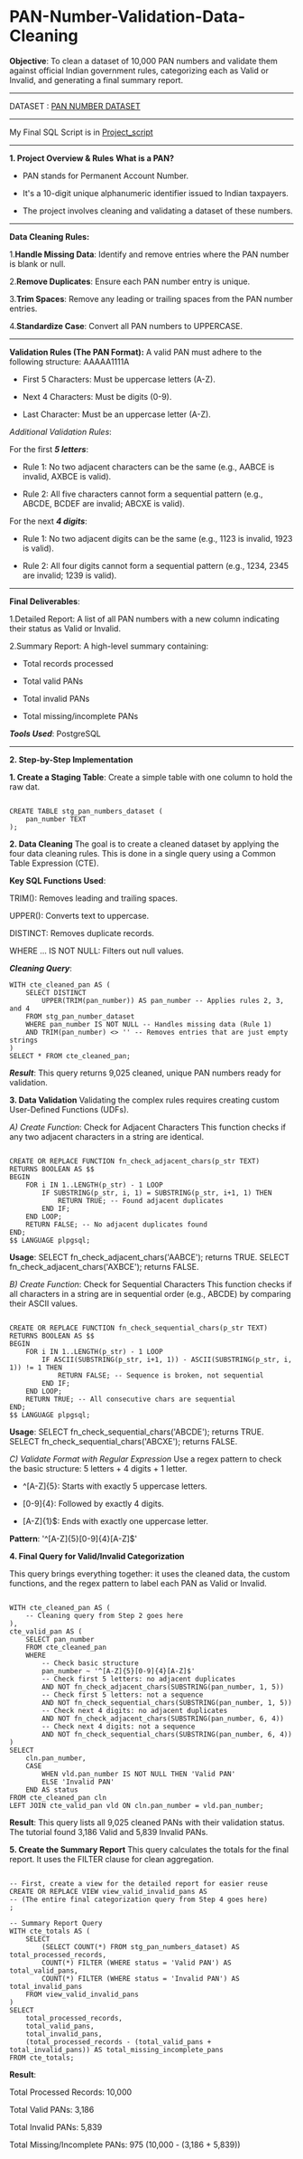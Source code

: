 # PAN-Number-Validation-Data-Cleaning

**Objective**: To clean a dataset of 10,000 PAN numbers and validate them against official Indian government rules, categorizing each as Valid or Invalid, and generating a final summary report.

---

DATASET : [PAN NUMBER DATASET](project_script.sql)

---

My Final SQL Script is in [Project_script](project_script.sql)

---

**1. Project Overview & Rules**
**What is a PAN?**

- PAN stands for Permanent Account Number.

- It's a 10-digit unique alphanumeric identifier issued to Indian taxpayers.

- The project involves cleaning and validating a dataset of these numbers.

---

**Data Cleaning Rules:**

1.**Handle Missing Data**: Identify and remove entries where the PAN number is blank or null.

2.**Remove Duplicates**: Ensure each PAN number entry is unique.

3.**Trim Spaces**: Remove any leading or trailing spaces from the PAN number entries.

4.**Standardize Case**: Convert all PAN numbers to UPPERCASE.

---

**Validation Rules (The PAN Format):**
A valid PAN must adhere to the following structure: AAAAA1111A

- First 5 Characters: Must be uppercase letters (A-Z).

- Next 4 Characters: Must be digits (0-9).

- Last Character: Must be an uppercase letter (A-Z).

*Additional Validation Rules*:

For the first ***5 letters***:

- Rule 1: No two adjacent characters can be the same (e.g., AABCE is invalid, AXBCE is valid).

- Rule 2: All five characters cannot form a sequential pattern (e.g., ABCDE, BCDEF are invalid; ABCXE is valid).

For the next ***4 digits***:

- Rule 1: No two adjacent digits can be the same (e.g., 1123 is invalid, 1923 is valid).

- Rule 2: All four digits cannot form a sequential pattern (e.g., 1234, 2345 are invalid; 1239 is valid).

---

**Final Deliverables**:

1.Detailed Report: A list of all PAN numbers with a new column indicating their status as Valid or Invalid.

2.Summary Report: A high-level summary containing:

- Total records processed

- Total valid PANs

- Total invalid PANs

- Total missing/incomplete PANs

***Tools Used***: PostgreSQL

---

**2. Step-by-Step Implementation**

**1. Create a Staging Table**: Create a simple table with one column to hold the raw dat.
   
```

CREATE TABLE stg_pan_numbers_dataset (
    pan_number TEXT
);

```
**2. Data Cleaning**
The goal is to create a cleaned dataset by applying the four data cleaning rules. This is done in a single query using a Common Table Expression (CTE).

**Key SQL Functions Used**:

TRIM(): Removes leading and trailing spaces.

UPPER(): Converts text to uppercase.

DISTINCT: Removes duplicate records.

WHERE ... IS NOT NULL: Filters out null values.

***Cleaning Query***:

```
WITH cte_cleaned_pan AS (
    SELECT DISTINCT
        UPPER(TRIM(pan_number)) AS pan_number -- Applies rules 2, 3, and 4
    FROM stg_pan_number_dataset
    WHERE pan_number IS NOT NULL -- Handles missing data (Rule 1)
    AND TRIM(pan_number) <> '' -- Removes entries that are just empty strings
)
SELECT * FROM cte_cleaned_pan;

```

***Result***: This query returns 9,025 cleaned, unique PAN numbers ready for validation.

**3. Data Validation**
Validating the complex rules requires creating custom User-Defined Functions (UDFs).

*A) Create Function*: Check for Adjacent Characters
This function checks if any two adjacent characters in a string are identical.

```

CREATE OR REPLACE FUNCTION fn_check_adjacent_chars(p_str TEXT)
RETURNS BOOLEAN AS $$
BEGIN
    FOR i IN 1..LENGTH(p_str) - 1 LOOP
        IF SUBSTRING(p_str, i, 1) = SUBSTRING(p_str, i+1, 1) THEN
            RETURN TRUE; -- Found adjacent duplicates
        END IF;
    END LOOP;
    RETURN FALSE; -- No adjacent duplicates found
END;
$$ LANGUAGE plpgsql;

```
**Usage**: SELECT fn_check_adjacent_chars('AABCE'); returns TRUE.
SELECT fn_check_adjacent_chars('AXBCE'); returns FALSE.

*B) Create Function*: Check for Sequential Characters
This function checks if all characters in a string are in sequential order (e.g., ABCDE) by comparing their ASCII values.

```

CREATE OR REPLACE FUNCTION fn_check_sequential_chars(p_str TEXT)
RETURNS BOOLEAN AS $$
BEGIN
    FOR i IN 1..LENGTH(p_str) - 1 LOOP
        IF ASCII(SUBSTRING(p_str, i+1, 1)) - ASCII(SUBSTRING(p_str, i, 1)) != 1 THEN
            RETURN FALSE; -- Sequence is broken, not sequential
        END IF;
    END LOOP;
    RETURN TRUE; -- All consecutive chars are sequential
END;
$$ LANGUAGE plpgsql;

```

**Usage**: SELECT fn_check_sequential_chars('ABCDE'); returns TRUE.
SELECT fn_check_sequential_chars('ABCXE'); returns FALSE.

*C) Validate Format with Regular Expression*
Use a regex pattern to check the basic structure: 5 letters + 4 digits + 1 letter.

- ^[A-Z]{5}: Starts with exactly 5 uppercase letters.

- [0-9]{4}: Followed by exactly 4 digits.

- [A-Z]{1}$: Ends with exactly one uppercase letter.

**Pattern**: '^[A-Z]{5}[0-9]{4}[A-Z]$'

**4. Final Query for Valid/Invalid Categorization**

This query brings everything together: it uses the cleaned data, the custom functions, and the regex pattern to label each PAN as Valid or Invalid.

```

WITH cte_cleaned_pan AS (
    -- Cleaning query from Step 2 goes here
),
cte_valid_pan AS (
    SELECT pan_number
    FROM cte_cleaned_pan
    WHERE
        -- Check basic structure
        pan_number ~ '^[A-Z]{5}[0-9]{4}[A-Z]$'
        -- Check first 5 letters: no adjacent duplicates
        AND NOT fn_check_adjacent_chars(SUBSTRING(pan_number, 1, 5))
        -- Check first 5 letters: not a sequence
        AND NOT fn_check_sequential_chars(SUBSTRING(pan_number, 1, 5))
        -- Check next 4 digits: no adjacent duplicates
        AND NOT fn_check_adjacent_chars(SUBSTRING(pan_number, 6, 4))
        -- Check next 4 digits: not a sequence
        AND NOT fn_check_sequential_chars(SUBSTRING(pan_number, 6, 4))
)
SELECT
    cln.pan_number,
    CASE
        WHEN vld.pan_number IS NOT NULL THEN 'Valid PAN'
        ELSE 'Invalid PAN'
    END AS status
FROM cte_cleaned_pan cln
LEFT JOIN cte_valid_pan vld ON cln.pan_number = vld.pan_number;

```

**Result**: This query lists all 9,025 cleaned PANs with their validation status. The tutorial found 3,186 Valid and 5,839 Invalid PANs.

 **5. Create the Summary Report**
This query calculates the totals for the final report. It uses the FILTER clause for clean aggregation.

```

-- First, create a view for the detailed report for easier reuse
CREATE OR REPLACE VIEW view_valid_invalid_pans AS
-- (The entire final categorization query from Step 4 goes here)
;

-- Summary Report Query
WITH cte_totals AS (
    SELECT
        (SELECT COUNT(*) FROM stg_pan_numbers_dataset) AS total_processed_records,
        COUNT(*) FILTER (WHERE status = 'Valid PAN') AS total_valid_pans,
        COUNT(*) FILTER (WHERE status = 'Invalid PAN') AS total_invalid_pans
    FROM view_valid_invalid_pans
)
SELECT
    total_processed_records,
    total_valid_pans,
    total_invalid_pans,
    (total_processed_records - (total_valid_pans + total_invalid_pans)) AS total_missing_incomplete_pans
FROM cte_totals;

```
**Result**:

Total Processed Records: 10,000

Total Valid PANs: 3,186

Total Invalid PANs: 5,839

Total Missing/Incomplete PANs: 975 (10,000 - (3,186 + 5,839))

